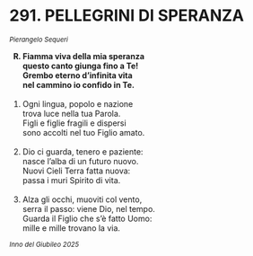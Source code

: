# 291. PELLEGRINI DI SPERANZA

<sub><i>Pierangelo Sequeri</i></sub>
<ol>
	<b><li type="A" value="18">Fiamma viva della mia speranza<br>
		questo canto giunga fino a Te!<br>
		Grembo eterno d’infinita vita<br>
		nel cammino io confido in Te.</li></b><br>
	<li value="1">Ogni lingua, popolo e nazione<br>
		trova luce nella tua Parola.<br>
		Figli e figlie fragili e dispersi<br>
		sono accolti nel tuo Figlio amato.</li><br>
	<li>Dio ci guarda, tenero e paziente:<br>
		nasce l’alba di un futuro nuovo.<br>
		Nuovi Cieli Terra fatta nuova:<br>
		passa i muri Spirito di vita.</li><br>
	<li>Alza gli occhi, muoviti col vento,<br>
		serra il passo: viene Dio, nel tempo.<br>
		Guarda il Figlio che s’è fatto Uomo:<br>
		mille e mille trovano la via.</li>
</ol>
<sub><i> Inno del Giubileo 2025</i></sub>
